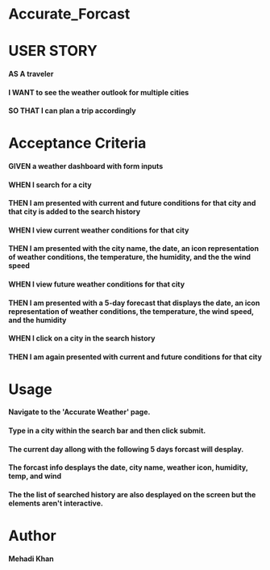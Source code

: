 # Accurate_Forcast

# USER STORY

#### AS A traveler
#### I WANT to see the weather outlook for multiple cities
#### SO THAT I can plan a trip accordingly

# Acceptance Criteria

#### GIVEN a weather dashboard with form inputs
#### WHEN I search for a city
#### THEN I am presented with current and future conditions for that city and that city is added to the         search  history
#### WHEN I view current weather conditions for that city
#### THEN I am presented with the city name, the date, an icon representation of weather conditions, the temperature, the humidity, and the the wind speed
#### WHEN I view future weather conditions for that city
#### THEN I am presented with a 5-day forecast that displays the date, an icon representation of weather conditions, the temperature, the wind speed, and the humidity
#### WHEN I click on a city in the search history
#### THEN I am again presented with current and future conditions for that city


# Usage

#### Navigate to the 'Accurate Weather' page.
#### Type in a city within the search bar and then click submit.
#### The current day allong with the following 5 days forcast will desplay.
#### The forcast info desplays the date, city name, weather icon, humidity, temp, and wind
#### The the list of searched history are also desplayed on the screen but the elements aren't interactive.

# Author 
#### Mehadi Khan